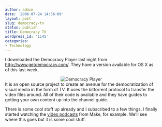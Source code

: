 ```yaml
---
author: admin
date: '2006-07-24 14:36:09'
layout: post
slug: democracy-tv
status: publish
title: Democracy TV
wordpress_id: '1145'
categories:
- Technology
---
```

I downloaded the Democracy Player last night from <a href="http://www.getdemocracy.com/">http://www.getdemocracy.com/</a>. They have a version available for OS X as of this last week.
<div style="text-align: center"><img alt="Democracy Player" title="Democracy Player" src="http://www.arcanology.com/images/democracy-tv.jpg" /></div>
It is an open source project to create an avenue for the democratization of visual media in the form of TV. It uses the bittorrent protocol to transfer the video files around. All of their code is available and they have guides to getting your own content up into the channel guide.

There is some cool stuff up already and I subscribed to a few things. I finally started watching the <a href="http://www.makezine.com/blog/archive/make_podcast/">video podcasts</a> from Make, for example. We'll see where this goes but it is some cool stuff.
